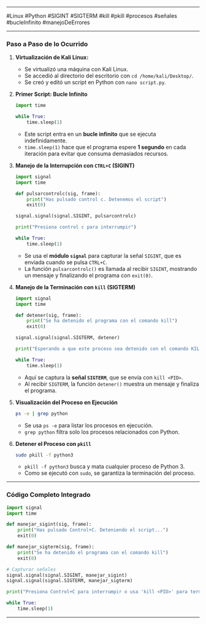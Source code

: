 
---

#Linux #Python #SIGINT #SIGTERM #kill #pkill #procesos #señales #bucleInfinito #manejoDeErrores

---
### Paso a Paso de lo Ocurrido

1. **Virtualización de Kali Linux:**
    
    - Se virtualizó una máquina con Kali Linux.
    - Se accedió al directorio del escritorio con `cd /home/kali/Desktop/`.
    - Se creó y editó un script en Python con `nano script.py`.
2. **Primer Script: Bucle Infinito**
    
    ```python
    import time
    
    while True:
        time.sleep(1)
    ```
    
    - Este script entra en un **bucle infinito** que se ejecuta indefinidamente.
    - `time.sleep(1)` hace que el programa espere **1 segundo** en cada iteración para evitar que consuma demasiados recursos.
3. **Manejo de la Interrupción con `CTRL+C` (SIGINT)**
    
    ```python
    import signal
    import time
    
    def pulsarcontrolc(sig, frame):
        print("Has pulsado control c. Detenemos el script")
        exit(0)
    
    signal.signal(signal.SIGINT, pulsarcontrolc)
    
    print("Presiona control c para interrumpir")
    
    while True:
        time.sleep(1)
    ```
    
    - Se usa el **módulo `signal`** para capturar la señal `SIGINT`, que es enviada cuando se pulsa `CTRL+C`.
    - La función `pulsarcontrolc()` es llamada al recibir `SIGINT`, mostrando un mensaje y finalizando el programa con `exit(0)`.
4. **Manejo de la Terminación con `kill` (SIGTERM)**
    
    ```python
    import signal
    import time
    
    def detener(sig, frame):
        print("Se ha detenido el programa con el comando kill")
        exit(0)
    
    signal.signal(signal.SIGTERM, detener)
    
    print("Esperando a que este proceso sea detenido con el comando KILL")
    
    while True:
        time.sleep(1)
    ```
    
    - Aquí se captura la **señal `SIGTERM`**, que se envía con `kill <PID>`.
    - Al recibir `SIGTERM`, la función `detener()` muestra un mensaje y finaliza el programa.
5. **Visualización del Proceso en Ejecución**
    
    ```bash
    ps -e | grep python  
    ```
    
    - Se usa `ps -e` para listar los procesos en ejecución.
    - `grep python` filtra solo los procesos relacionados con Python.
6. **Detener el Proceso con `pkill`**
    
    ```bash
    sudo pkill -f python3
    ```
    
    - `pkill -f python3` busca y mata cualquier proceso de Python 3.
    - Como se ejecutó con `sudo`, se garantiza la terminación del proceso.

---

### Código Completo Integrado

```python
import signal
import time

def manejar_sigint(sig, frame):
    print("Has pulsado Control+C. Deteniendo el script...")
    exit(0)

def manejar_sigterm(sig, frame):
    print("Se ha detenido el programa con el comando kill")
    exit(0)

# Capturar señales
signal.signal(signal.SIGINT, manejar_sigint)
signal.signal(signal.SIGTERM, manejar_sigterm)

print("Presiona Control+C para interrumpir o usa 'kill <PID>' para terminar el proceso.")

while True:
    time.sleep(1)
```

---